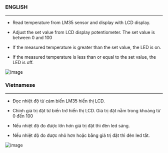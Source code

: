 ### ENGLISH
---
- Read temperature from LM35 sensor and display with LCD display.

- Adjust the set value from LCD display potentiometer. The set value is between 0 and 100

- If the measured temperature is greater than the set value, the LED is on.

- If the measured temperature is less than or equal to the set value, the LED is off.

![image](https://github.com/user-attachments/assets/9d7e5c7f-8037-4c68-b3d9-071c606f7e47)

### Vietnamese
---
- Đọc nhiệt độ từ cảm biến LM35 hiển thị LCD.

- Chỉnh giá trị đặt từ biến trở hiển thị LCD. Giá trị đặt nằm trong khoảng từ 0 đến 100

- Nếu nhiệt độ đo được lớn hơn giá trị đặt thì đèn led sáng.

- Nếu nhiệt độ đo được nhỏ hơn hoặc bằng giá trị đặt thì đèn led tắt.

![image](https://github.com/user-attachments/assets/9d7e5c7f-8037-4c68-b3d9-071c606f7e47)
